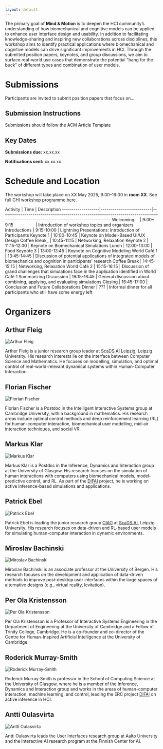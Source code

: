 ```yaml
---
layout: default
---
```


The primary goal of **Mind & Motion** is to deepen the HCI community’s understanding of how biomechanical and cognitive models can be applied to enhance user interface design and usability. In addition to facilitating knowledge-sharing and inspiring new collaborations across disciplines, this workshop aims to identify practical applications where biomechanical and cognitive models can drive significant improvements in HCI.
Through the submitted position papers, keynotes, and group discussions, we aim to surface real-world use cases that demonstrate the potential "bang for the buck" of different types and combination of user models.

# Submissions

Participants are invited to submit position papers that focus on.... 

## Submission Instructions

Submissions should follow the ACM Article Template

## Key Dates

**Submissions due:** xx.xx.xx

**Notifications sent:** xx.xx.xx

# Schedule and Location
The workshop will take place on XX May 2025, 9:00–16:00 in **room XX**. See full CHI workshop programme [here](https://chi2025.acm.org/for-authors/workshops/).

<div class="markdown-table">
 Activity | Time                     | Description                                                                                                                 
-------------------|--------------------------|--------------------------------------------------------------------------------------------------------------------------------------
 Welcoming <img width=10/>      | 9:00–9:15<img width=70/> | Introduction of workshop topics and organizers
 Introductions      | 9:15-10:00               | Lightning Presentations: Introduction of Participants                                                                   
 Keynote 1          | 10:00–10:45              | Keynote on Model-Based UI/UX Design                                                   
 Coffee Break_          | 10:45-11:15              | Networking, Relaxation                                                                
 Keynote 2          | 11:15-12:00              | Keynote on Biomechanical Simulations                                                   
 Lunch                | 12:00-13:00              | Food                                              
 Keynote 3          | 13:00-13:45              | Keynote on Cognitive Modeling             
 World Café 1       | 13:45-14:45              | Discussion of potential applications of integrated models of biomechanics and cognition in participants' research            
Coffee Break          | 14:45-15:15              | Networking, Relaxation      
World Café 2        | 15:15-16:15              | Discussion of grand challenges that simulations face in the application identified in World Café 1
Summarizing Discussion         | 16:15-16:45              | General discussion about combining, applying, and evaluating simulations
Closing             | 16:45-17:00              | Conclusion and Future Collaborations
Dinner                | ???                      |    Informal dinner for all participants who still have some energy left
</div>


# Organizers

## Arthur Fleig

<div class="organiser-photo">
   <img src="{{ site.url }}{{ site.baseurl }}/assets/arthur-fleig.png" alt="Arthur Fleig">
</div>

Arthur Fleig is a junior research group leader at <a href="https://scads.ai">ScaDS.AI</a> Leipzig, Leipzig University. His research interests lie on the interface between Computer Science and Mathematics. He focuses on modelling, simulation, and optimal control of real-world-relevant dynamical systems within Human-Computer Interaction.

<div style="clear: both;"></div>

## Florian Fischer

<div class="organiser-photo">
   <img src="{{ site.url }}{{ site.baseurl }}/assets/florian-fischer.jpg" alt="Florian Fischer">
</div>

Florian Fischer is a Postdoc in the Intelligent Interactive Systems group at Cambridge University, with a background in mathematics. His research areas include optimal control methods and deep reinforcement learning (RL) for human-computer interaction, biomechanical user modelling, mid-air interaction techniques, and social VR.

<div style="clear: both;"></div>

## Markus Klar

<div class="organiser-photo">
   <img src="{{ site.url }}{{ site.baseurl }}/assets/markus-klar.jpg" alt="Markus Klar">
</div>

Markus Klar is a Postdoc in the Inference, Dynamics and Interaction group at the University of Glasgow. His research focuses on the simulation of human interactions with computers using biomechanical models, model-predictive control, and RL. As part of the [DIFAI](https://difai-project.org/}{DIFAI) project, he is working on active inference-based simulations and applications.

<div style="clear: both;"></div>

## Patrick Ebel

<div class="organiser-photo">
   <img src="{{ site.url }}{{ site.baseurl }}/assets/patrick-ebel.png" alt="Patrick Ebel">
</div>

Patrick Ebel is leading the junior research group [CIAO](https://ciao-group.github.io) at [ScaDS.AI](https://scads.ai), Leipzig University. His research focuses on data-driven and RL-based user models for simulating human-computer interaction in dynamic environments.

<div style="clear: both;"></div>

## Miroslav Bachinski

<div class="organiser-photo">
   <img src="{{ site.url }}{{ site.baseurl }}/assets/miroslav-bachinski.jpg" alt="Miroslav Bachinski">
</div>

Miroslav Bachinski is an associate professor at the University of Bergen. His research focuses on the development and application of data-driven methods to improve post-desktop user interfaces within the large spaces of alternative designs (e.g., virtual reality, levitation).

<div style="clear: both;"></div>

## Per Ola Kristensson

<div class="organiser-photo">
   <img src="{{ site.url }}{{ site.baseurl }}/assets/per-ola-kristensson.png" alt="Per Ola Kristensson">
</div>

Per Ola Kristensson is a Professor of Interactive Systems Engineering in the Department of Engineering at the University of Cambridge and a Fellow of Trinity College, Cambridge. He is a co-founder and co-director of the Centre for Human-Inspired Artificial Intelligence at the University of Cambridge.

<div style="clear: both;"></div>

## Roderick Murray-Smith

<div class="organiser-photo">
   <img src="{{ site.url }}{{ site.baseurl }}/assets/roderick-murray-smith.png" alt="Roderick Murray-Smith">
</div>

Roderick Murray-Smith is  professor in the School of Computing Science at the University of Glasgow, where he is a member of the Inference, Dynamics and Interaction group and works in the areas of human-computer interaction, machine learning, and control, leading the ERC project [DIFAI](https://difai-project.org/}{DIFAI) on active inference in HCI.

<div style="clear: both;"></div>


## Antti Oulasvirta

<div class="organiser-photo">
   <img src="{{ site.url }}{{ site.baseurl }}/assets/antti-oulasvirta.png" alt="Antti Oulasvirta">
</div>

Antti Oulasvirta leads the User Interfaces research group at Aalto University and the Interactive AI research program at the Finnish Center for AI.

<div style="clear: both;"></div>